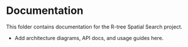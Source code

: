 # Documentation

This folder contains documentation for the R-tree Spatial Search project.

- Add architecture diagrams, API docs, and usage guides here.

